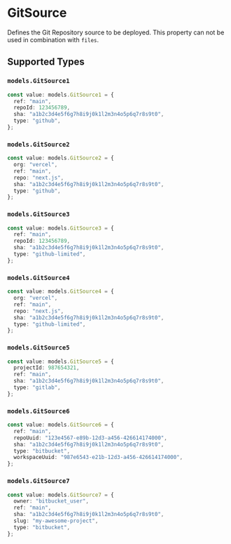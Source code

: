 # GitSource

Defines the Git Repository source to be deployed. This property can not be used in combination with `files`.


## Supported Types

### `models.GitSource1`

```typescript
const value: models.GitSource1 = {
  ref: "main",
  repoId: 123456789,
  sha: "a1b2c3d4e5f6g7h8i9j0k1l2m3n4o5p6q7r8s9t0",
  type: "github",
};
```

### `models.GitSource2`

```typescript
const value: models.GitSource2 = {
  org: "vercel",
  ref: "main",
  repo: "next.js",
  sha: "a1b2c3d4e5f6g7h8i9j0k1l2m3n4o5p6q7r8s9t0",
  type: "github",
};
```

### `models.GitSource3`

```typescript
const value: models.GitSource3 = {
  ref: "main",
  repoId: 123456789,
  sha: "a1b2c3d4e5f6g7h8i9j0k1l2m3n4o5p6q7r8s9t0",
  type: "github-limited",
};
```

### `models.GitSource4`

```typescript
const value: models.GitSource4 = {
  org: "vercel",
  ref: "main",
  repo: "next.js",
  sha: "a1b2c3d4e5f6g7h8i9j0k1l2m3n4o5p6q7r8s9t0",
  type: "github-limited",
};
```

### `models.GitSource5`

```typescript
const value: models.GitSource5 = {
  projectId: 987654321,
  ref: "main",
  sha: "a1b2c3d4e5f6g7h8i9j0k1l2m3n4o5p6q7r8s9t0",
  type: "gitlab",
};
```

### `models.GitSource6`

```typescript
const value: models.GitSource6 = {
  ref: "main",
  repoUuid: "123e4567-e89b-12d3-a456-426614174000",
  sha: "a1b2c3d4e5f6g7h8i9j0k1l2m3n4o5p6q7r8s9t0",
  type: "bitbucket",
  workspaceUuid: "987e6543-e21b-12d3-a456-426614174000",
};
```

### `models.GitSource7`

```typescript
const value: models.GitSource7 = {
  owner: "bitbucket_user",
  ref: "main",
  sha: "a1b2c3d4e5f6g7h8i9j0k1l2m3n4o5p6q7r8s9t0",
  slug: "my-awesome-project",
  type: "bitbucket",
};
```

